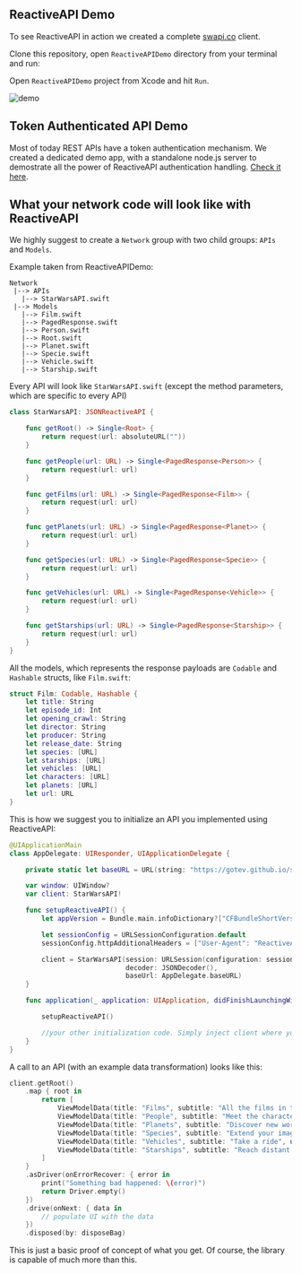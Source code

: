 ## ReactiveAPI Demo
To see ReactiveAPI in action we created a complete [swapi.co](https://swapi.co/) client.

Clone this repository, open `ReactiveAPIDemo` directory from your terminal and run:

Open `ReactiveAPIDemo` project from Xcode and hit `Run`.

![demo](https://user-images.githubusercontent.com/16792495/55287028-ffece280-53a3-11e9-9504-1dffa1f2316f.gif)

## Token Authenticated API Demo
Most of today REST APIs have a token authentication mechanism. We created a dedicated demo app, with a standalone node.js server to demostrate all the power of ReactiveAPI authentication handling. [Check it here](https://github.com/sky-uk/ReactiveAPI/tree/TokenAuthenticationDemo).

## What your network code will look like with ReactiveAPI
We highly suggest to create a `Network` group with two child groups: `APIs` and `Models`.

Example taken from ReactiveAPIDemo:
```
Network
 |--> APIs
   |--> StarWarsAPI.swift
 |--> Models
   |--> Film.swift
   |--> PagedResponse.swift
   |--> Person.swift
   |--> Root.swift
   |--> Planet.swift
   |--> Specie.swift
   |--> Vehicle.swift
   |--> Starship.swift
```
Every API will look like `StarWarsAPI.swift` (except the method parameters, which are specific to every API)
```swift
class StarWarsAPI: JSONReactiveAPI {

    func getRoot() -> Single<Root> {
        return request(url: absoluteURL(""))
    }

    func getPeople(url: URL) -> Single<PagedResponse<Person>> {
        return request(url: url)
    }

    func getFilms(url: URL) -> Single<PagedResponse<Film>> {
        return request(url: url)
    }

    func getPlanets(url: URL) -> Single<PagedResponse<Planet>> {
        return request(url: url)
    }

    func getSpecies(url: URL) -> Single<PagedResponse<Specie>> {
        return request(url: url)
    }

    func getVehicles(url: URL) -> Single<PagedResponse<Vehicle>> {
        return request(url: url)
    }

    func getStarships(url: URL) -> Single<PagedResponse<Starship>> {
        return request(url: url)
    }
}
```
All the models, which represents the response payloads are `Codable` and `Hashable` structs, like `Film.swift`:
```swift
struct Film: Codable, Hashable {
    let title: String
    let episode_id: Int
    let opening_crawl: String
    let director: String
    let producer: String
    let release_date: String
    let species: [URL]
    let starships: [URL]
    let vehicles: [URL]
    let characters: [URL]
    let planets: [URL]
    let url: URL
}
```
This is how we suggest you to initialize an API you implemented using ReactiveAPI:
```swift
@UIApplicationMain
class AppDelegate: UIResponder, UIApplicationDelegate {

    private static let baseURL = URL(string: "https://gotev.github.io/swapi-android")!

    var window: UIWindow?
    var client: StarWarsAPI!

    func setupReactiveAPI() {
        let appVersion = Bundle.main.infoDictionary?["CFBundleShortVersionString"] as! String

        let sessionConfig = URLSessionConfiguration.default
        sessionConfig.httpAdditionalHeaders = ["User-Agent": "ReactiveAPIDemo/\(appVersion)"]

        client = StarWarsAPI(session: URLSession(configuration: sessionConfig).rx,
                             decoder: JSONDecoder(),
                             baseUrl: AppDelegate.baseURL)
    }

    func application(_ application: UIApplication, didFinishLaunchingWithOptions launchOptions: [UIApplication.LaunchOptionsKey: Any]?) -> Bool {

        setupReactiveAPI()

        //your other initialization code. Simply inject client where you need it
    }
}
```
A call to an API (with an example data transformation) looks like this:
```swift
client.getRoot()
    .map { root in
        return [
            ViewModelData(title: "Films", subtitle: "All the films in the saga", url: root.films),
            ViewModelData(title: "People", subtitle: "Meet the characters", url: root.people),
            ViewModelData(title: "Planets", subtitle: "Discover new worlds", url: root.planets),
            ViewModelData(title: "Species", subtitle: "Extend your imagination", url: root.species),
            ViewModelData(title: "Vehicles", subtitle: "Take a ride", url: root.vehicles),
            ViewModelData(title: "Starships", subtitle: "Reach distant places fast", url: root.starships)
        ]
    }
    .asDriver(onErrorRecover: { error in
        print("Something bad happened: \(error)")
        return Driver.empty()
    })
    .drive(onNext: { data in
        // populate UI with the data
    })
    .disposed(by: disposeBag)
```
This is just a basic proof of concept of what you get. Of course, the library is capable of much more than this.

